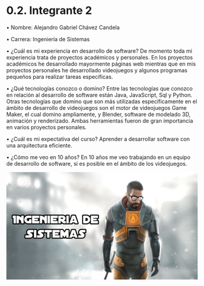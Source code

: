 # 0.2. Integrante 2

• Nombre: Alejandro Gabriel Chávez Candela

• Carrera: Ingeniería de Sistemas

• ¿Cuál es mi experiencia en desarrollo de software?
De momento toda mi experiencia trata de proyectos académicos y personales. En los proyectos académicos he desarrollado mayormente páginas web mientras que en mis proyectos personales he desarrollado videojuegos y algunos programas pequeños para realizar tareas específicas.

• ¿Qué tecnologías conozco o domino?
Entre las tecnologías que conozco en relación al desarrollo de software están Java, JavaScript, Sql y Python.
Otras tecnologías que domino que son más utilizadas específicamente en el ámbito de desarrollo de videojuegos son el motor de videojuegos Game Maker, el cual domino ampliamente, y Blender, software de modelado 3D, animación y renderizado. Ambas herramientas fueron de gran importancia en varios proyectos personales.

• ¿Cuál es mi expectativa del curso?
Aprender a desarrollar software con una arquitectura eficiente.

• ¿Cómo me veo en 10 años?
En 10 años me veo trabajando en un equipo de desarrollo de software, si es posible en el ámbito de los videojuegos.

![portada](inge.png)